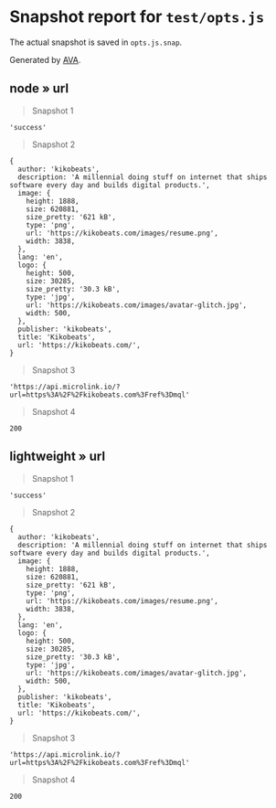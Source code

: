 # Snapshot report for `test/opts.js`

The actual snapshot is saved in `opts.js.snap`.

Generated by [AVA](https://avajs.dev).

## node » url

> Snapshot 1

    'success'

> Snapshot 2

    {
      author: 'kikobeats',
      description: 'A millennial doing stuff on internet that ships software every day and builds digital products.',
      image: {
        height: 1888,
        size: 620881,
        size_pretty: '621 kB',
        type: 'png',
        url: 'https://kikobeats.com/images/resume.png',
        width: 3838,
      },
      lang: 'en',
      logo: {
        height: 500,
        size: 30285,
        size_pretty: '30.3 kB',
        type: 'jpg',
        url: 'https://kikobeats.com/images/avatar-glitch.jpg',
        width: 500,
      },
      publisher: 'kikobeats',
      title: 'Kikobeats',
      url: 'https://kikobeats.com/',
    }

> Snapshot 3

    'https://api.microlink.io/?url=https%3A%2F%2Fkikobeats.com%3Fref%3Dmql'

> Snapshot 4

    200

## lightweight » url

> Snapshot 1

    'success'

> Snapshot 2

    {
      author: 'kikobeats',
      description: 'A millennial doing stuff on internet that ships software every day and builds digital products.',
      image: {
        height: 1888,
        size: 620881,
        size_pretty: '621 kB',
        type: 'png',
        url: 'https://kikobeats.com/images/resume.png',
        width: 3838,
      },
      lang: 'en',
      logo: {
        height: 500,
        size: 30285,
        size_pretty: '30.3 kB',
        type: 'jpg',
        url: 'https://kikobeats.com/images/avatar-glitch.jpg',
        width: 500,
      },
      publisher: 'kikobeats',
      title: 'Kikobeats',
      url: 'https://kikobeats.com/',
    }

> Snapshot 3

    'https://api.microlink.io/?url=https%3A%2F%2Fkikobeats.com%3Fref%3Dmql'

> Snapshot 4

    200
